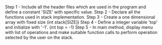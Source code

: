 Step 1 - Include all the header files which are used in the program and define a constant 'SIZE' with specific value.
Step 2 - Declare all the functions used in stack implementation.
Step 3 - Create a one dimensional array with fixed size (int stack[SIZE])
Step 4 - Define a integer variable 'top' and initialize with '-1'. (int top = -1)
Step 5 - In main method, display menu with list of operations and make suitable function calls to perform operation selected by the user on the stack.

